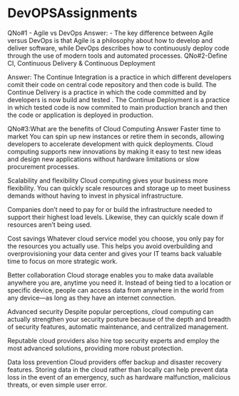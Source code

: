 # DevOPSAssignments
QNo#1 - Agile vs DevOps
Answer: - The key difference between Agile versus DevOps is that Agile is a philosophy about how to develop and deliver software, while DevOps describes how to continuously deploy code through the use of modern tools and automated processes.
QNo#2-Define CI, Continuous Delivery & Continuous Deployment

Answer: The Continue Integration is a practice in which different developers comit their code on central code repository and then code is build.
	The Continue Delivery is a practice in which the code committed and by developers is now build and tested .
	The Continue Deployment is a practice in which tested code is now commited to main production branch and then the code or application is deployed in production.

QNo#3:What are the benefits of Cloud Computing
Answer Faster time to market
You can spin up new instances or retire them in seconds, allowing developers to accelerate development with quick deployments. Cloud computing supports new innovations by making it easy to test new ideas and design new applications without hardware limitations or slow procurement processes.

Scalability and flexibility
Cloud computing gives your business more flexibility. You can quickly scale resources and storage up to meet business demands without having to invest in physical infrastructure.

Companies don’t need to pay for or build the infrastructure needed to support their highest load levels. Likewise, they can quickly scale down if resources aren’t being used.  

Cost savings
Whatever cloud service model you choose, you only pay for the resources you actually use. This helps you avoid overbuilding and overprovisioning your data center and gives your IT teams back valuable time to focus on more strategic work. 

Better collaboration
Cloud storage enables you to make data available anywhere you are, anytime you need it. Instead of being tied to a location or specific device, people can access data from anywhere in the world from any device—as long as they have an internet connection.

Advanced security
Despite popular perceptions, cloud computing can actually strengthen your security posture because of the depth and breadth of security features, automatic maintenance, and centralized management.

Reputable cloud providers also hire top security experts and employ the most advanced solutions, providing more robust protection. 

Data loss prevention
Cloud providers offer backup and disaster recovery features. Storing data in the cloud rather than locally can help prevent data loss in the event of an emergency, such as hardware malfunction, malicious threats, or even simple user error. 
